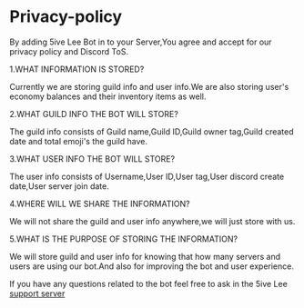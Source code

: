 # Privacy-policy
By adding 5ive Lee Bot in to your Server,You agree and accept for our privacy policy and Discord ToS.

1.WHAT INFORMATION IS STORED?

Currently we are storing guild info and user info.We are also storing user's economy balances and their inventory items as well.

2.WHAT GUILD INFO THE BOT WILL STORE?

The guild info consists of Guild name,Guild ID,Guild owner tag,Guild created date and total emoji's the guild have.

3.WHAT USER INFO THE BOT WILL STORE?

The user info consists of Username,User ID,User tag,User discord create date,User server join date.

4.WHERE WILL WE SHARE THE INFORMATION?

We will not share the guild and user info anywhere,we will just store with us.

5.WHAT IS THE PURPOSE OF STORING THE INFORMATION?

We will store guild and user info for knowing that how many servers and users are using our bot.And also for improving the bot and user experience.

If you have any questions related to the bot feel free to ask in the 5ive Lee [support server](https://discord.gg/8Y3pm3dqtQ)
